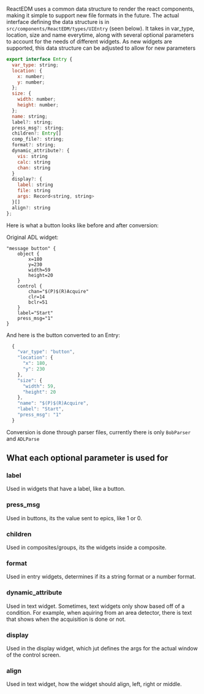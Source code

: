 ReactEDM uses a common data structure to render the react components, making it simple to support new file formats in the future. The actual interface defining the data structure is in `src/components/ReactEDM/types/UIEntry` (seen below). It takes in var_type, location, size and name everytime, along with several optional parameters to account for the needs of different widgets. As new widgets are supported, this data structure can be adjusted to allow for new parameters

```javascript
export interface Entry {
  var_type: string;  
  location: {
    x: number;
    y: number;
  };
  size: {
    width: number;
    height: number;
  };
  name: string;    
  label?: string;
  press_msg?: string;
  children?: Entry[]
  comp_file?: string;
  format?: string;
  dynamic_attribute?: {
    vis: string
    calc: string
    chan: string
  }
  display?: {
    label: string
    file: string
    args: Record<string, string>
  }[]
  align?: string
};
```

Here is what a button looks like before and after conversion:

Original ADL widget:
```
"message button" {
	object {
		x=180
		y=230
		width=59
		height=20
	}
	control {
		chan="$(P)$(R)Acquire"
		clr=14
		bclr=51
	}
	label="Start"
	press_msg="1"
}
```
And here is the button converted to an Entry:

```javascript
  {
    "var_type": "button",
    "location": {
      "x": 180,
      "y": 230
    },
    "size": {
      "width": 59,
      "height": 20
    },
    "name": "$(P)$(R)Acquire",
    "label": "Start",
    "press_msg": "1"
  }
```

Conversion is done through parser files, currently there is only `BobParser` and `ADLParse`

## What each optional parameter is used for

### label
Used in widgets that have a label, like a button. 

### press_msg
Used in buttons, its the value sent to epics, like 1 or 0. 

### children
Used in composites/groups, its the widgets inside a composite. 

### format
Used in entry widgets, determines if its a string format or a number format. 

### dynamic_attribute
Used in text widget. Sometimes, text widgets only show based off of a condition. For example, when aquiring from an area detector, there is text that shows when the acquisition is done or not.

### display
Used in the display widget, which jut defines the args for the actual window of the control screen. 

### align
Used in text widget, how the widget should align, left, right or middle. 